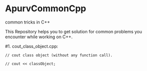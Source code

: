 # ApurvCommonCpp
common tricks in C++

This Repository helps you to get solution for common problems you encounter while working on C++.

#1.
cout_class_object.cpp:

    // cout class object (without any function call).

    // cout << classObject;

